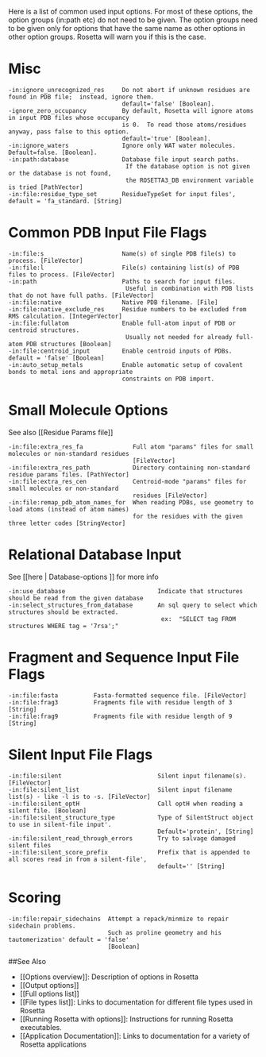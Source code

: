 <!-- --- title: Input Options -->

Here is a list of common used input options. For most of these options, the option groups (in:path etc) do not need to be given. The option groups need to be given only for options that have the same name as other options in other option groups.  Rosetta will warn you if this is the case.

Misc
====

```
-in:ignore_unrecognized_res     Do not abort if unknown residues are found in PDB file;  instead, ignore them.
                                default='false' [Boolean].
-ignore_zero_occupancy          By default, Rosetta will ignore atoms in input PDB files whose occupancy
                                is 0.  To read those atoms/residues anyway, pass false to this option. 
                                default='true' [Boolean].
-in:ignore_waters               Ignore only WAT water molecules. Default=false. [Boolean].
-in:path:database               Database file input search paths.
                                 If the database option is not given or the database is not found, 
                                 the ROSETTA3_DB environment variable is tried [PathVector]
-in:file:residue_type_set       ResidueTypeSet for input files', default = 'fa_standard. [String]
```

Common PDB Input File Flags
============================

```
-in:file:s                      Name(s) of single PDB file(s) to process. [FileVector]
-in:file:l                      File(s) containing list(s) of PDB files to process. [FileVector]
-in:path                        Paths to search for input files.
                                 Useful in combination with PDB lists that do not have full paths. [FileVector]
-in:file:native                 Native PDB filename. [File]
-in:file:native_exclude_res     Residue numbers to be excluded from RMS calculation. [IntegerVector]
-in:file:fullatom               Enable full-atom input of PDB or centroid structures. 
                                 Usually not needed for already full-atom PDB structures [Boolean]
-in:file:centroid_input         Enable centroid inputs of PDBs.  default = 'false' [Boolean]
-in:auto_setup_metals           Enable automatic setup of covalent bonds to metal ions and appropriate
                                constraints on PDB import.
```

Small Molecule Options
============================

See also [[Residue Params file]]
```
-in:file:extra_res_fa              Full atom "params" files for small molecules or non-standard residues
                                   [FileVector]                          
-in:file:extra_res_path            Directory containing non-standard residue params files. [PathVector]
-in:file:extra_res_cen             Centroid-mode "params" files for small molecules or non-standard
                                   residues [FileVector]
-in:file:remap_pdb_atom_names_for  When reading PDBs, use geometry to load atoms (instead of atom names)
                                   for the residues with the given three letter codes [StringVector]
```

Relational Database Input
============================
See [[here | Database-options ]] for more info
```
-in:use_database                          Indicate that structures should be read from the given database
-in:select_structures_from_database       An sql query to select which structures should be extracted. 
                                           ex:  "SELECT tag FROM structures WHERE tag = '7rsa';"
```

Fragment and Sequence Input File Flags
======================================

```
-in:file:fasta          Fasta-formatted sequence file. [FileVector]
-in:file:frag3          Fragments file with residue length of 3 [String]
-in:file:frag9          Fragments file with residue length of 9 [String]
```

Silent Input File Flags
=======================

```
-in:file:silent                           Silent input filename(s). [FileVector]
-in:file:silent_list                      Silent input filename list(s) - like -l is to -s. [FileVector]
-in:file:silent_optH                      Call optH when reading a silent file. [Boolean]
-in:file:silent_structure_type            Type of SilentStruct object to use in silent-file input'.
                                          Default='protein', [String]
-in:file:silent_read_through_errors       Try to salvage damaged silent files
-in:file:silent_score_prefix              Prefix that is appended to all scores read in from a silent-file',
                                          default='' [String]
```

Scoring
=======

```
-in:file:repair_sidechains  Attempt a repack/minmize to repair sidechain problems.
                            Such as proline geometry and his tautomerization' default = 'false'
                            [Boolean]
```


##See Also

* [[Options overview]]: Description of options in Rosetta
* [[Output options]]
* [[Full options list]]
* [[File types list]]: Links to documentation for different file types used in Rosetta
* [[Running Rosetta with options]]: Instructions for running Rosetta executables.
* [[Application Documentation]]: Links to documentation for a variety of Rosetta applications
